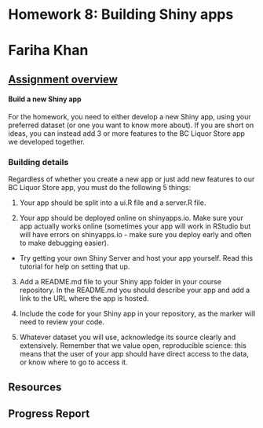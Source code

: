 # Homework 8: Building Shiny apps
# Fariha Khan

## [Assignment overview](http://stat545.com/hw08_shiny.html)

#### Build a new Shiny app

For the homework, you need to either develop a new Shiny app, using your preferred dataset (or one you want to know more about). If you are short on ideas, you can instead add 3 or more features to the BC Liquor Store app we developed together.

### Building details
Regardless of whether you create a new app or just add new features to our BC Liquor Store app, you must do the following 5 things:

 1. Your app should be split into a ui.R file and a server.R file.

 2. Your app should be deployed online on shinyapps.io. Make sure your app actually works online (sometimes your app will work in RStudio but will have errors on shinyapps.io - make sure you deploy early and often to make debugging easier).
 
 - Try getting your own Shiny Server and host your app yourself. Read this tutorial for help on setting that up.
 
 3. Add a README.md file to your Shiny app folder in your course repository. In the README.md you should describe your app and add a link to the URL where the app is hosted.
 
 4. Include the code for your Shiny app in your repository, as the marker will need to review your code.
 
 5. Whatever dataset you will use, acknowledge its source clearly and extensively. Remember that we value open, reproducible science: this means that the user of your app should have direct access to the data, or know where to go to access it.
 
## Resources
## 
## 
## Progress Report